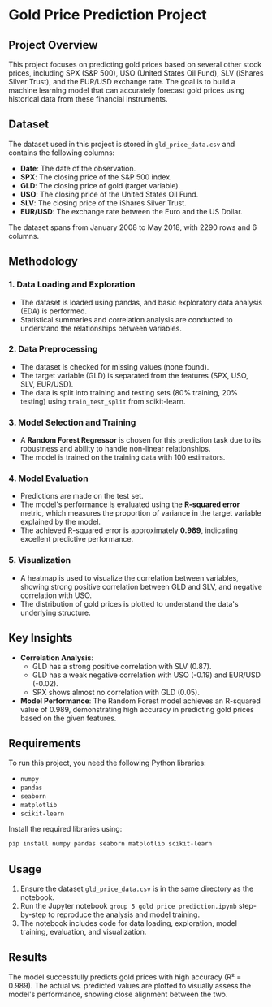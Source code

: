 # Gold Price Prediction Project

## Project Overview
This project focuses on predicting gold prices based on several other stock prices, including SPX (S&P 500), USO (United States Oil Fund), SLV (iShares Silver Trust), and the EUR/USD exchange rate. The goal is to build a machine learning model that can accurately forecast gold prices using historical data from these financial instruments.

## Dataset
The dataset used in this project is stored in `gld_price_data.csv` and contains the following columns:
- **Date**: The date of the observation.
- **SPX**: The closing price of the S&P 500 index.
- **GLD**: The closing price of gold (target variable).
- **USO**: The closing price of the United States Oil Fund.
- **SLV**: The closing price of the iShares Silver Trust.
- **EUR/USD**: The exchange rate between the Euro and the US Dollar.

The dataset spans from January 2008 to May 2018, with 2290 rows and 6 columns.

## Methodology

### 1. Data Loading and Exploration
- The dataset is loaded using pandas, and basic exploratory data analysis (EDA) is performed.
- Statistical summaries and correlation analysis are conducted to understand the relationships between variables.

### 2. Data Preprocessing
- The dataset is checked for missing values (none found).
- The target variable (GLD) is separated from the features (SPX, USO, SLV, EUR/USD).
- The data is split into training and testing sets (80% training, 20% testing) using `train_test_split` from scikit-learn.

### 3. Model Selection and Training
- A **Random Forest Regressor** is chosen for this prediction task due to its robustness and ability to handle non-linear relationships.
- The model is trained on the training data with 100 estimators.

### 4. Model Evaluation
- Predictions are made on the test set.
- The model's performance is evaluated using the **R-squared error** metric, which measures the proportion of variance in the target variable explained by the model.
- The achieved R-squared error is approximately **0.989**, indicating excellent predictive performance.

### 5. Visualization
- A heatmap is used to visualize the correlation between variables, showing strong positive correlation between GLD and SLV, and negative correlation with USO.
- The distribution of gold prices is plotted to understand the data's underlying structure.

## Key Insights
- **Correlation Analysis**: 
  - GLD has a strong positive correlation with SLV (0.87).
  - GLD has a weak negative correlation with USO (-0.19) and EUR/USD (-0.02).
  - SPX shows almost no correlation with GLD (0.05).
- **Model Performance**: The Random Forest model achieves an R-squared value of 0.989, demonstrating high accuracy in predicting gold prices based on the given features.

## Requirements
To run this project, you need the following Python libraries:
- `numpy`
- `pandas`
- `seaborn`
- `matplotlib`
- `scikit-learn`

Install the required libraries using:
```bash
pip install numpy pandas seaborn matplotlib scikit-learn
```

## Usage
1. Ensure the dataset `gld_price_data.csv` is in the same directory as the notebook.
2. Run the Jupyter notebook `group 5 gold price prediction.ipynb` step-by-step to reproduce the analysis and model training.
3. The notebook includes code for data loading, exploration, model training, evaluation, and visualization.

## Results
The model successfully predicts gold prices with high accuracy (R² = 0.989). The actual vs. predicted values are plotted to visually assess the model's performance, showing close alignment between the two.

